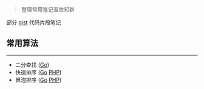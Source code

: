 
> 整理常用笔记温故知新

部分 [gist](https://gist.github.com/jwcn) 代码片段笔记

## 常用算法

---

 - 二分查找 ([Go](binarySearch.go))
 - 快速排序 ([Go](quickSort.go) [PHP](quickSort.php))
 - 冒泡排序 ([Go](bubbleSort.go) [PHP](bubbleSort.php))
